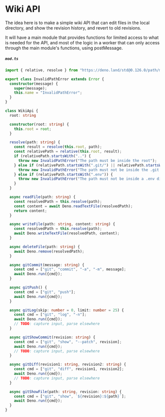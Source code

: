 # Wiki API

The idea here is to make a simple wiki API that can edit files in the local
directory, and show the revision history, and revert to old revisions.

It will have a main module that provides functions for limited access to
what is needed for the API, and most of the logic in a worker that can only
access through the main module's functions, using postMessage.

##### `mod.ts`

```ts
import { relative, resolve } from "https://deno.land/std@0.126.0/path/mod.ts";

export class InvalidPathError extends Error {
  constructor(message) {
    super(message);
    this.name = "InvalidPathError";
  }
}

class WikiApi {
  root: string

  constructor(root: string) {
    this.root = root;
  }

  resolve(path: string) {
    const result = resolve(this.root, path);
    const relativePath = relative(this.root, result);
    if (relativePath.startsWith("..") {
      throw new InvalidPathError("The path must be inside the root");
    } else if (relativePath.startsWith(".git/") || relativePath.startsWith(".git\\")) {
      throw new InvalidPathError("The path must not be inside the .git directory");
    } else if (relativePath.startsWith(".env")) {
      throw new InvalidPathError("The path must not be inside a .env directory");
    }
  }

  async readFile(path: string) {
    const resolvedPath = this.resolve(path);
    const content = await Deno.readTextFile(resolvedPath);
    return content;
  }

  async writeFile(path: string, content: string) {
    const resolvedPath = this.resolve(path);
    await Deno.writeTextFile(resolvedPath, content);
  }

  async deleteFile(path: string) {
    await Deno.remove(resolvedPath);
  }

  async gitCommit(message: string) {
    const cmd = ["git", "commit", "-a", "-m", message];
    await Deno.run({cmd});
  }

  async gitPush() {
    const cmd = ["git", "push"];
    await Deno.run({cmd});
  }

  async gitLog(skip: number = 0, limit: number = 25) {
    const cmd = ["git", "log", "-n"];
    await Deno.run({cmd});
    // TODO: capture input, parse elsewhere
  }

  async gitShowCommit(revision: string) {
    const cmd = ["git", "show", "--patch", revision];
    await Deno.run({cmd});
    // TODO: capture input, parse elsewhere
  }

  async gitDiff(revision1: string, revision2: string) {
    const cmd = ["git", "diff", revision1, revision2];
    await Deno.run({cmd});
    // TODO: capture input, parse elsewhere
  }

  async gitShowFile(path: string, revision: string) {
    const cmd = ["git", "show", `${revision}:${path}`];
    await Deno.run({cmd});
  }
}
```
